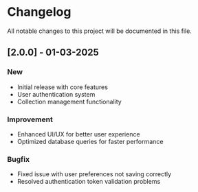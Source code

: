 # Changelog
All notable changes to this project will be documented in this file.

## [2.0.0] - 01-03-2025

### New
- Initial release with core features
- User authentication system
- Collection management functionality

### Improvement
- Enhanced UI/UX for better user experience
- Optimized database queries for faster performance

### Bugfix
- Fixed issue with user preferences not saving correctly
- Resolved authentication token validation problems
